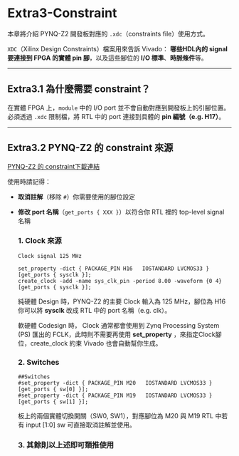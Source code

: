 # Extra3-Constraint

本章將介紹 PYNQ-Z2 開發板對應的 `.xdc`（constraints file）使用方式。  

`XDC`（Xilinx Design Constraints）檔案用來告訴 Vivado： **哪些HDL內的 signal 要連接到 FPGA 的實體 pin 腳**，以及這些腳位的 **I/O 標準**、**時脈條件**等。

---

## Extra3.1   為什麼需要 constraint？

在實體 FPGA 上，`module` 中的 I/O port 並不會自動對應到開發板上的引腳位置。  
必須透過 `.xdc` 限制檔，將 RTL 中的 port 連接到具體的 **pin 編號（e.g. H17）**。

---

##  Extra3.2  PYNQ-Z2 的 constraint 來源
[PYNQ-Z2 的 constraint下載連結](https://dpoauwgwqsy2x.cloudfront.net/Download/pynq-z2_v1.0.xdc.zip)  

使用時請記得：
-   **取消註解**（移除 `#`）你需要使用的腳位設定
-   **修改 port 名稱**（`get_ports { XXX }`）以符合你 RTL 裡的 top-level signal 名稱


    ###  1. Clock 來源

    ```xdc
    Clock signal 125 MHz

    set_property -dict { PACKAGE_PIN H16   IOSTANDARD LVCMOS33 } [get_ports { sysclk }];
    create_clock -add -name sys_clk_pin -period 8.00 -waveform {0 4} [get_ports { sysclk }];
    ```

    純硬體 Design 時，PYNQ-Z2 的主要 Clock 輸入為 125 MHz，腳位為 H16
    你可以將 **sysclk** 改成 RTL 中的 port 名稱（e.g. clk）。

    軟硬體 Codesign 時， Clock 通常都會使用到 Zynq Processing System (PS) 匯出的 FCLK，此時則不需要再使用 **set_property** ，來指定Clock腳位，create_clock 約束 Vivado 也會自動幫你生成。

    ### 2.  Switches
    ```xdc
    ##Switches
    #set_property -dict { PACKAGE_PIN M20   IOSTANDARD LVCMOS33 } [get_ports { sw[0] }];
    #set_property -dict { PACKAGE_PIN M19   IOSTANDARD LVCMOS33 } [get_ports { sw[1] }];
    ```
    板上的兩個實體切換開關（SW0, SW1），對應腳位為 M20 與 M19
    RTL 中若有 input [1:0] sw 可直接取消註解並使用。

    ### 3. 其餘則以上述即可類推使用
